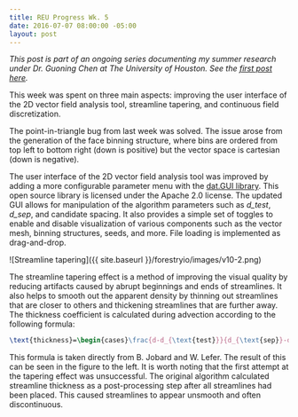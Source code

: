 ```yaml
---
title: REU Progress Wk. 5
date: 2016-07-07 08:00:00 -05:00
layout: post
---
```


*This post is part of an ongoing series documenting my summer research under Dr. Guoning Chen at The University of Houston. See the [first post here](#).*

This week was spent on three main aspects: improving the user interface of the 2D vector field analysis tool, streamline tapering, and continuous field discretization.

The point-in-triangle bug from last week was solved. The issue arose from the generation of the face binning structure, where bins are ordered from top left to bottom right (down is positive) but the vector space is cartesian (down is negative).

The user interface of the 2D vector field analysis tool was improved by adding a more configurable parameter menu with the [dat.GUI library](https://github.com/dataarts/dat.gui). This open source library is licensed under the Apache 2.0 license. The updated GUI allows for manipulation of the algorithm parameters such as <var>d_test</var>, <var>d_sep</var>, and candidate spacing. It also provides a simple set of toggles to enable and disable visualization of various components such as the vector mesh, binning structures, seeds, and more. File loading is implemented as drag-and-drop.

![Streamline tapering]({{ site.baseurl }}/forestryio/images/v10-2.png)

The streamline tapering effect is a method of improving the visual quality by reducing artifacts caused by abrupt beginnings and ends of streamlines. It also helps to smooth out the apparent density by thinning out streamlines that are closer to others and thickening streamlines that are further away. The thickness coefficient is calculated during advection according to the following formula:

```latex
\text{thickness}=\begin{cases}\frac{d-d_{\text{test}}}{d_{\text{sep}}-d_{\text{test}}} & \quad \text{if } d \leq d_{\text{sep}}\\1.0 & \quad \text{if } d > d_{\text{sep}}\end{cases}
```

This formula is taken directly from B. Jobard and W. Lefer. The result of this can be seen in the figure to the left. It is worth noting that the first attempt at the tapering effect was unsuccessful. The original algorithm calculated streamline thickness as a post-processing step after all streamlines had been placed. This caused streamlines to appear unsmooth and often discontinuous.
